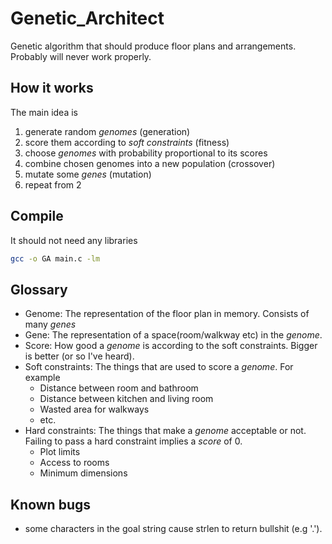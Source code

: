 # Genetic_Architect
Genetic algorithm that should produce floor plans and arrangements. Probably will never work properly.

## How it works

The main idea is
1. generate random *genomes* (generation)
2. score them according to *soft constraints* (fitness)
3. choose *genomes* with probability proportional to its scores
4. combine chosen genomes into a new population (crossover)
5. mutate some *genes* (mutation)
6. repeat from 2

## Compile
It should not need any libraries
```bash
gcc -o GA main.c -lm
```

## Glossary
- Genome: The representation of the floor plan in memory. Consists of many *genes*
- Gene: The representation of a space(room/walkway etc) in the *genome*.
- Score: How good a *genome* is according to the soft constraints. Bigger is better (or so I've heard).
- Soft constraints: The things that are used to score a *genome*. For example
  - Distance between room and bathroom
  - Distance between kitchen and living room
  - Wasted area for walkways
  - etc.
- Hard constraints: The things that make a *genome* acceptable or not. Failing to pass a hard constraint implies a *score* of 0.
  - Plot limits
  - Access to rooms
  - Minimum dimensions

## Known bugs
- some characters in the goal string cause strlen to return bullshit (e.g '.'). 
